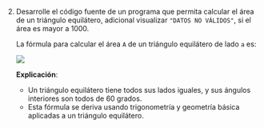 2. Desarrolle el código fuente de un programa que permita calcular el área de un triángulo equilátero, adicional visualizar `"DATOS NO VÁLIDOS"`, si el área es mayor a 1000.

   La fórmula para calcular el área `A` de un triángulo equilátero de lado `a` es:


   ![](https://i.ibb.co/PTy9hV9/image.png)

   **Explicación**:

   - Un triángulo equilátero tiene todos sus lados iguales, y sus ángulos interiores son todos de 60 grados.
   - Esta fórmula se deriva usando trigonometría y geometría básica aplicadas a un triángulo equilátero.
